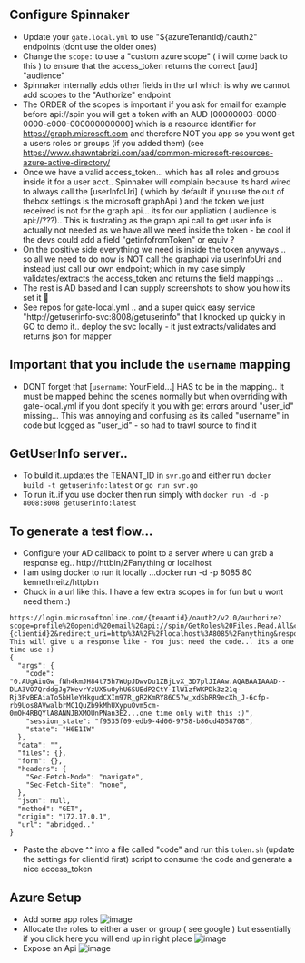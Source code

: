 ## Configure Spinnaker

+ Update your `gate.local.yml` to use "${azureTenantId}/oauth2" endpoints (dont use the older ones)
+ Change the `scope:` to use a "custom azure scope" ( i will come back to this ) to ensure that the access_token returns the correct [aud] "audience"
+ Spinnaker internally adds other fields in the url which is why we cannot add scopes to the "Authorize" endpoint
+ The ORDER of the scopes is important if you ask for email for example before api://spin you will get a token with an AUD [00000003-0000-0000-c000-000000000000] which is a resource identifier for https://graph.microsoft.com and therefore NOT you app so you wont get a users roles or groups (if you added them) (see https://www.shawntabrizi.com/aad/common-microsoft-resources-azure-active-directory/
+ Once we have a valid access_token... which has all roles and groups inside it for a user acct.. Spinnaker will complain because its hard wired to always call the [userInfoUri] ( which by default if you use the out of thebox settings is the microsoft graphApi ) and the token we just received  is not for the graph api... its for our appliation ( audience is api://???).. This is fustrating as the graph api call to get user info is actually not needed as we have all we need inside the token - be cool if the devs could add a field "getinfofromToken" or equiv ?
+ On the positive side everything we need is inside the token anyways .. so all we need to do now is NOT call the graphapi via userInfoUri and instead just call our own endpoint; which in my case simply validates/extracts the access_token and returns the field mappings ...
+ The rest is AD based and I can supply screenshots to show you how its set it :slightly_smiling_face:
+ See repos for gate-local.yml .. and a super quick easy service "http://getuserinfo-svc:8008/getuserinfo" that I knocked up quickly in GO to demo it..  deploy the svc locally - it just extracts/validates and returns json for mapper

## Important that you include the `username` mapping
* DONT forget that [`username`: YourField...] HAS to be in the mapping.. It must be mapped behind the scenes normally but when overriding with gate-local.yml if you dont specify it you with get errors around "user_id" missing... This was annoying and confusing as its called "username" in code but logged as "user_id" - so had to trawl source to find it 

## GetUserInfo server.. 
+ To build it..updates the TENANT_ID in `svr.go` and either run `docker build -t getuserinfo:latest` or `go run svr.go` 
+ To run it..if you use docker then run simply with `docker run -d -p 8008:8008 getuserinfo:latest` 


## To generate a test flow...

+ Configure your AD callback to point to a server where u can grab a response eg.. http://httbin/2Fanything or localhost
+ I am using docker to run it locally ...docker run -d -p 8085:80 kennethreitz/httpbin
+ Chuck in a url like this. I have a few extra scopes in for fun but u wont need them :)

```
https://login.microsoftonline.com/{tenantid}/oauth2/v2.0/authorize?scope=profile%20openid%20email%20api://spin/GetRoles%20Files.Read.All&client_id={clientid}2&redirect_uri=http%3A%2F%2Flocalhost%3A8085%2Fanything&response_type=code&state=blob
This will give u a response like - You just need the code... its a one time use :)
{
  "args": {
    "code": "0.AUgAiuGw_fNh4kmJH84t75h7WUpJDwvDu1ZBjLvX_3D7plJIAAw.AQABAAIAAAD--DLA3VO7QrddgJg7WevrYzUX5uOyhU6SUEdP2CtY-IlW1zfWKPDk3z21q-Rj3PvBEAiaTo5bHleYHkgudCXIm97R_gR2KmRY86C57w_xdSbRR9ecXh_J-6cfp-rb9Uos8AVwalbrMC1QuZb9kMhUXypuOvm5cm-0mOH4RBQYlA8ANNJBXMOUnPNan3E2...one time only with this :)", 
    "session_state": "f9535f09-edb9-4d06-9758-b86cd4058708", 
    "state": "H6E1IW"
  }, 
  "data": "", 
  "files": {}, 
  "form": {}, 
  "headers": {
    "Sec-Fetch-Mode": "navigate", 
    "Sec-Fetch-Site": "none", 
  }, 
  "json": null, 
  "method": "GET", 
  "origin": "172.17.0.1", 
  "url": "abridged.."
}
```

+ Paste the above ^^ into a file called "code" and run this `token.sh` (update the settings for clientId first) script to consume the code and generate a nice access_token


## Azure Setup

+ Add some app roles 
![image](https://user-images.githubusercontent.com/2591162/121576231-15e49c00-ca20-11eb-9671-dff9714c4ca4.png)
+ Allocate the roles to either a user or group ( see google ) but essentially if you click here you will end up in right place
![image](https://user-images.githubusercontent.com/2591162/121576672-825f9b00-ca20-11eb-9dcb-cc5fa9d5cf06.png)
+ Expose an Api
![image](https://user-images.githubusercontent.com/2591162/121576767-a1f6c380-ca20-11eb-8ce7-b91763ed9e96.png)




